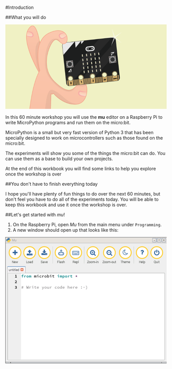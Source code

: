 

#Introduction



##What you will do


![](images/cover.png)

In this 60 minute workshop you will use the **mu** editor on a Raspberry Pi to write MicroPython programs and run them
on the micro:bit. 

MicroPython is a small but very fast version of Python 3 that has been specially designed to work on microcontrollers
such as those found on the micro:bit.

The experiments will show you some of the things the micro:bit can do. You can use them as a base to build your
own projects. 

At the end of this workbook you will find some links to help you explore once the workshop is over 

##You don't have to finish everything today

I hope you'll have plenty of fun things to do over the next 60 minutes, but don't feel you have to do all of
the experiments today. You will be able to keep this workbook and use it once the workshop is over.

##Let's get started with *mu*!


1. On the Raspberry Pi, open *Mu* from the main menu under `Programming`.
1. A new window should open up that looks like this:


![mu screenshot](images/screen1.png)

